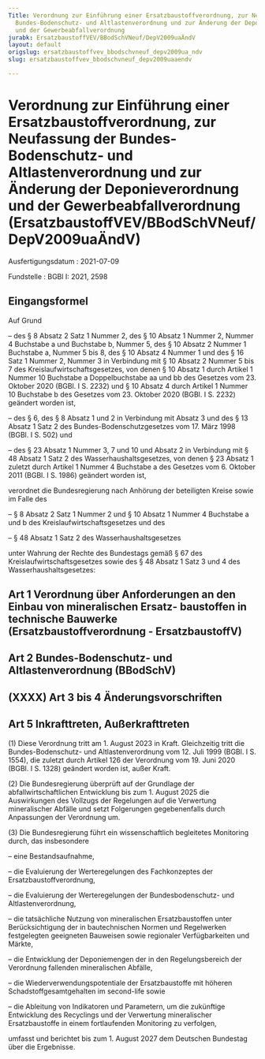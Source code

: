 ```yaml
---
Title: Verordnung zur Einführung einer Ersatzbaustoffverordnung, zur Neufassung der
  Bundes-Bodenschutz- und Altlastenverordnung und zur Änderung der Deponieverordnung
  und der Gewerbeabfallverordnung
jurabk: ErsatzbaustoffVEV/BBodSchVNeuf/DepV2009uaÄndV
layout: default
origslug: ersatzbaustoffvev_bbodschvneuf_depv2009ua_ndv
slug: ersatzbaustoffvev_bbodschvneuf_depv2009uaaendv

---
```


# Verordnung zur Einführung einer Ersatzbaustoffverordnung, zur Neufassung der Bundes-Bodenschutz- und Altlastenverordnung und zur Änderung der Deponieverordnung und der Gewerbeabfallverordnung (ErsatzbaustoffVEV/BBodSchVNeuf/DepV2009uaÄndV)

Ausfertigungsdatum
:   2021-07-09

Fundstelle
:   BGBl I: 2021, 2598

[^F817098_01_BJNR259800021]:     Notifiziert gemäß der Richtlinie (EU) 2015/1535 des Europäischen Parlaments und des Rates vom 9. September 2015 über ein Informationsverfahren auf dem Gebiet der technischen Vorschriften und der Vorschriften für die Dienste der Informationsgesellschaft (ABl. L 241 vom 17.9.2015, S. 1).


## Eingangsformel

Auf Grund

–   des § 8 Absatz 2 Satz 1 Nummer 2, des § 10 Absatz 1 Nummer 2, Nummer 4 Buchstabe a und Buchstabe b, Nummer 5, des § 10 Absatz 2 Nummer 1 Buchstabe a, Nummer 5 bis 8, des § 10 Absatz 4 Nummer 1 und des § 16 Satz 1 Nummer 2, Nummer 3 in Verbindung mit § 10 Absatz 2 Nummer 5 bis 7 des Kreislaufwirtschaftsgesetzes, von denen § 10 Absatz 1 durch Artikel 1 Nummer 10 Buchstabe a Doppelbuchstabe aa und bb des Gesetzes vom 23. Oktober 2020 (BGBl. I S. 2232) und § 10 Absatz 4 durch Artikel 1 Nummer 10 Buchstabe b des Gesetzes vom 23. Oktober 2020 (BGBl. I S. 2232) geändert worden ist,


–   des § 6, des § 8 Absatz 1 und 2 in Verbindung mit Absatz 3 und des § 13 Absatz 1 Satz 2 des Bundes-Bodenschutzgesetzes vom 17. März 1998 (BGBl. I S. 502) und


–   des § 23 Absatz 1 Nummer 3, 7 und 10 und Absatz 2 in Verbindung mit § 48 Absatz 1 Satz 2 des Wasserhaushaltsgesetzes, von denen § 23 Absatz 1 zuletzt durch Artikel 1 Nummer 4 Buchstabe a des Gesetzes vom 6. Oktober 2011 (BGBl. I S. 1986) geändert worden ist,



verordnet die Bundesregierung nach Anhörung der beteiligten Kreise sowie im Falle des

–   § 8 Absatz 2 Satz 1 Nummer 2 und § 10 Absatz 1 Nummer 4 Buchstabe a und b des Kreislaufwirtschaftsgesetzes und des


–   § 48 Absatz 1 Satz 2 des Wasserhaushaltsgesetzes



unter Wahrung der Rechte des Bundestags gemäß § 67 des Kreislaufwirtschaftsgesetzes sowie des § 48 Absatz 1 Satz 3 und 4 des Wasserhaushaltsgesetzes:


## Art 1 Verordnung über Anforderungen an den Einbau von mineralischen Ersatz- baustoffen in technische Bauwerke (Ersatzbaustoffverordnung - ErsatzbaustoffV)


## Art 2 Bundes-Bodenschutz- und Altlastenverordnung (BBodSchV)


## (XXXX) Art 3 bis 4 Änderungsvorschriften


## Art 5 Inkrafttreten, Außerkrafttreten

(1) Diese Verordnung tritt am 1. August 2023 in Kraft. Gleichzeitig tritt die Bundes-Bodenschutz- und Altlastenverordnung vom 12. Juli 1999 (BGBl. I S. 1554), die zuletzt durch Artikel 126 der Verordnung vom 19. Juni 2020 (BGBl. I S. 1328) geändert worden ist, außer Kraft.

(2) Die Bundesregierung überprüft auf der Grundlage der abfallwirtschaftlichen Entwicklung bis zum 1. August 2025 die Auswirkungen des Vollzugs der Regelungen auf die Verwertung mineralischer Abfälle und setzt Folgerungen gegebenenfalls durch Anpassungen der Verordnung um.

(3) Die Bundesregierung führt ein wissenschaftlich begleitetes Monitoring durch, das insbesondere

–   eine Bestandsaufnahme,


–   die Evaluierung der Werteregelungen des Fachkonzeptes der Ersatzbaustoffverordnung,


–   die Evaluierung der Werteregelungen der Bundesbodenschutz- und Altlastenverordnung,


–   die tatsächliche Nutzung von mineralischen Ersatzbaustoffen unter Berücksichtigung der in bautechnischen Normen und Regelwerken festgelegten geeigneten Bauweisen sowie regionaler Verfügbarkeiten und Märkte,


–   die Entwicklung der Deponiemengen der in den Regelungsbereich der Verordnung fallenden mineralischen Abfälle,


–   die Wiederverwendungspotentiale der Ersatzbaustoffe mit höheren Schadstoffgesamtgehalten im second-life sowie


–   die Ableitung von Indikatoren und Parametern, um die zukünftige Entwicklung des Recyclings und der Verwertung mineralischer Ersatzbaustoffe in einem fortlaufenden Monitoring zu verfolgen,



umfasst und berichtet bis zum 1. August 2027 dem Deutschen Bundestag über die Ergebnisse.

